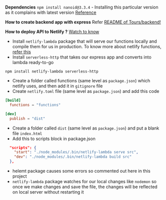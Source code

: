 **Dependencies**
`npm install nanoid@3.3.4` - Installing this particular version as it complains with latest version [Reference](https://stackoverflow.com/a/74546363/10824697)

**How to create backend app with express**
Refer [README of Tours/backend!](https://github.com/sandeep194920/React_MUI_Express_Projects/tree/master/03_tours_app/back-end)

**How to deploy API to Netlify ?**
[Watch to know](https://www.youtube.com/watch?v=hQAu0YEIF0g)

- Install `netlify-lambda` package that will serve our functions locally and compile them for us in production. To know more about netlify functions, [refer this](https://www.netlify.com/blog/2018/09/13/how-to-run-express.js-apps-with-netlify-functions/)
- Install `serverless-http` that takes our express app and converts into lambda ready-to-go

`npm install netlify-lambda serverless-http`

- Create a folder called functions (same level as `package.json`) which netlify uses, and then add it in `gitignore` file
- Create `netlify.toml` file (same level as `package.json`) and add this code

```toml
[build]
  functions = "functions"

[dev]
  publish = "dist"
```

- Create a folder called `dist` (same level as `package.json`) and put a blank file `index.html`
- Add this to scripts block in package.json

```json
  "scripts": {
    "start": "./node_modules/.bin/netlify-lambda serve src",
    "dev": "./node_modules/.bin/netlify-lambda build src"
  },
```

- helemt package causes some errors so commented out here in this project
- `netlify-lambda` package watches for our local changes like `nodemon` so once we make changes and save the file, the changes will be reflected on local server without restarting it
